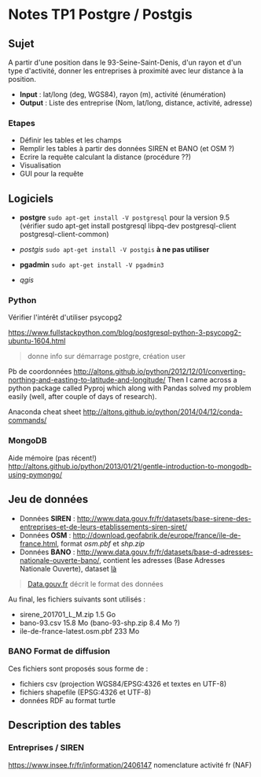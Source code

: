 # Notes TP1 Postgre / Postgis

## Sujet

A partir d'une position dans le 93-Seine-Saint-Denis, d'un rayon et d'un type d'activité, donner les entreprises à proximité avec leur distance à la position.

* **Input** : lat/long (deg, WGS84), rayon (m), activité (énumération)
* **Output** : Liste des entreprise (Nom, lat/long, distance, activité, adresse)

### Etapes

* Définir les tables et les champs
* Remplir les tables à partir des données SIREN et BANO (et OSM ?)
* Ecrire la requête calculant la distance (procédure ??)
* Visualisation
* GUI pour la requête

## Logiciels

* **postgre** `sudo apt-get install -V postgresql` pour la version 9.5
(vérifier sudo apt-get install postgresql libpq-dev postgresql-client postgresql-client-common)

* *postgis* `sudo apt-get install -V postgis` **à ne pas utiliser**
* **pgadmin** `sudo apt-get install -V pgadmin3`
* *qgis*

### Python

Vérifier l'intérêt d'utiliser psycopg2

<https://www.fullstackpython.com/blog/postgresql-python-3-psycopg2-ubuntu-1604.html>
> donne info sur démarrage postgre, création user

Pb de coordonnées 
http://altons.github.io/python/2012/12/01/converting-northing-and-easting-to-latitude-and-longitude/
Then I came across a python package called Pyproj which along with Pandas solved my problem easily (well, after couple of days of research).

Anaconda cheat sheet
<http://altons.github.io/python/2014/04/12/conda-commands/>

### MongoDB

Aide mémoire (pas récent!)
http://altons.github.io/python/2013/01/21/gentle-introduction-to-mongodb-using-pymongo/

## Jeu de données

* Données **SIREN** : <http://www.data.gouv.fr/fr/datasets/base-sirene-des-entreprises-et-de-leurs-etablissements-siren-siret/>
* Données **OSM** : <http://download.geofabrik.de/europe/france/ile-de-france.html>, format *osm.pbf* et *shp.zip*
* Données **BANO** : <http://www.data.gouv.fr/fr/datasets/base-d-adresses-nationale-ouverte-bano/>, contient les adresses (Base Adresses Nationale Ouverte), dataset [là](http://bano.openstreetmap.fr/data/)
> [Data.gouv.fr](http://www.data.gouv.fr/fr/datasets/base-d-adresses-nationale-ouverte-bano/) décrit le format des données

Au final, les fichiers suivants sont utilisés :

* sirene_201701_L_M.zip 1.5 Go
* bano-93.csv 15.8 Mo (bano-93-shp.zip 8.4 Mo ?)
* ile-de-france-latest.osm.pbf 233 Mo

### BANO Format de diffusion

Ces fichiers sont proposés sous forme de :

* fichiers csv (projection WGS84/EPSG:4326 et textes en UTF-8)
* fichiers shapefile (EPSG:4326 et UTF-8)
* données RDF au format turtle

## Description des tables

### Entreprises / SIREN

<https://www.insee.fr/fr/information/2406147> nomenclature activité fr (NAF) 







